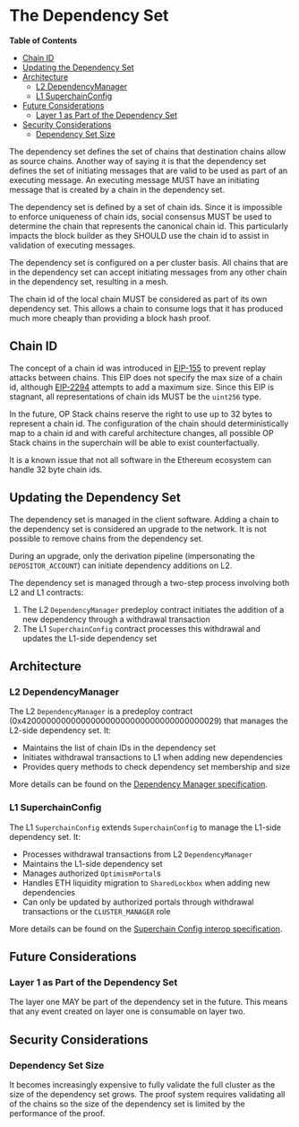 # The Dependency Set

<!-- START doctoc generated TOC please keep comment here to allow auto update -->
<!-- DON'T EDIT THIS SECTION, INSTEAD RE-RUN doctoc TO UPDATE -->
**Table of Contents**

- [Chain ID](#chain-id)
- [Updating the Dependency Set](#updating-the-dependency-set)
- [Architecture](#architecture)
  - [L2 DependencyManager](#l2-dependencymanager)
  - [L1 SuperchainConfig](#l1-superchainconfig)
- [Future Considerations](#future-considerations)
  - [Layer 1 as Part of the Dependency Set](#layer-1-as-part-of-the-dependency-set)
- [Security Considerations](#security-considerations)
  - [Dependency Set Size](#dependency-set-size)

<!-- END doctoc generated TOC please keep comment here to allow auto update -->

The dependency set defines the set of chains that destination chains allow as source chains. Another way of
saying it is that the dependency set defines the set of initiating messages that are valid to be used
as part of an executing message. An executing message MUST have an initiating message that is created by a chain
in the dependency set.

The dependency set is defined by a set of chain ids. Since it is impossible to enforce uniqueness of chain ids,
social consensus MUST be used to determine the chain that represents the canonical chain id. This
particularly impacts the block builder as they SHOULD use the chain id to assist in validation
of executing messages.

The dependency set is configured on a per cluster basis. All chains that are in the dependency set
can accept initiating messages from any other chain in the dependency set, resulting in a mesh.

The chain id of the local chain MUST be considered as part of its own dependency set. This allows a chain
to consume logs that it has produced much more cheaply than providing a block hash proof.

## Chain ID

The concept of a chain id was introduced in [EIP-155](https://eips.ethereum.org/EIPS/eip-155) to prevent
replay attacks between chains. This EIP does not specify the max size of a chain id, although
[EIP-2294](https://eips.ethereum.org/EIPS/eip-2294) attempts to add a maximum size. Since this EIP is
stagnant, all representations of chain ids MUST be the `uint256` type.

In the future, OP Stack chains reserve the right to use up to 32 bytes to represent a chain id. The
configuration of the chain should deterministically map to a chain id and with careful architecture
changes, all possible OP Stack chains in the superchain will be able to exist counterfactually.

It is a known issue that not all software in the Ethereum ecosystem can handle 32 byte chain ids.

## Updating the Dependency Set

The dependency set is managed in the client software. Adding a chain to the dependency set is
considered an upgrade to the network. It is not possible to remove chains from the dependency set.

During an upgrade, only the derivation pipeline (impersonating the `DEPOSITOR_ACCOUNT`)
can initiate dependency additions on L2.

The dependency set is managed through a two-step process involving both L2 and L1 contracts:

1. The L2 `DependencyManager` predeploy contract initiates the addition of a new dependency through a withdrawal transaction
2. The L1 `SuperchainConfig` contract processes this withdrawal and updates the L1-side dependency set

## Architecture

### L2 DependencyManager

The L2 `DependencyManager` is a predeploy contract (0x4200000000000000000000000000000000000029)
that manages the L2-side dependency set. It:

- Maintains the list of chain IDs in the dependency set
- Initiates withdrawal transactions to L1 when adding new dependencies
- Provides query methods to check dependency set membership and size

More details can be found on the [Dependency Manager specification](./predeploys.md#dependencymanager).

### L1 SuperchainConfig

The L1 `SuperchainConfig` extends `SuperchainConfig` to manage the L1-side dependency set. It:

- Processes withdrawal transactions from L2 `DependencyManager`
- Maintains the L1-side dependency set
- Manages authorized `OptimismPortal`s
- Handles ETH liquidity migration to `SharedLockbox` when adding new dependencies
- Can only be updated by authorized portals through withdrawal transactions or the `CLUSTER_MANAGER` role

More details can be found on the [Superchain Config interop specification](./superchain-config.md#Overview).

## Future Considerations

### Layer 1 as Part of the Dependency Set

The layer one MAY be part of the dependency set in the future. This means that any event
created on layer one is consumable on layer two.

## Security Considerations

### Dependency Set Size

It becomes increasingly expensive to fully validate the full cluster as the size of the dependency
set grows. The proof system requires validating all of the chains so the size of the dependency
set is limited by the performance of the proof.
